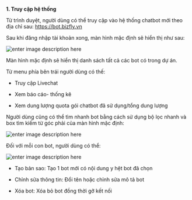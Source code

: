 
**1. Truy cập hệ thống** 

Từ trình duyệt, người dùng có thể truy cập vào hệ thống chatbot mới  theo địa chỉ sau: https://bot.bizfly.vn

Sau khi đăng nhập tài khoản xong, màn hình mặc định sẽ hiển thị như sau:

![enter image description here](https://static8.muarecdn.com/original/muare/images/2022/03/01/6228156_1.jpg)

Màn hình mặc định sẽ hiển thị danh sách tất cả các bot có trong dự án. 

Từ menu phía bên trái người dùng có thế:
- Truy cập Livechat

- Xem báo cáo- thống kê

- Xem dung lượng quota gói chatbot đã sử dụng/tổng dung lượng

Người dùng cũng có thể tìm nhanh bot bằng cách sử dụng bộ lọc nhanh và box tìm kiếm từ góc phải của màn hình mặc định:

![enter image description here](https://static8.muarecdn.com/original/muare/images/2022/03/01/6228174_2.jpg)

Đối với mỗi con bot, người dùng có thể: 

![enter image description here](https://static8.muarecdn.com/original/muare/images/2022/03/03/6230160_27.jpg)

- Tạo bản sao: Tạo 1 bot mới có nội dung y hệt bot đã chọn 

- Chỉnh sửa thông tin: Đổi tên hoặc chỉnh sửa mô tả bot 

- Xóa bot: Xóa bỏ bot đồng thời gỡ kết nối 












 
